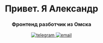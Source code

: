 <div align="center">
      <h1>Привет. Я Александр</h1>
      <h3>Фронтенд разботчик из Омска</h3>
    
 <a href="https://t.me/Bond_Alexandr">
      <img
        src="https://img.shields.io/badge/Telegram-blue?style=for-the-badge&logo=telegram&logoColor=white"
        alt="telegram"
      />
    </a>
 <a href="mailto:https://bondarenko.alex.work@gmail.com">
      <img
        src="https://img.shields.io/badge/gmail-dark?style=for-the-badge&logo=gmail&logoColor=white"
        alt="email"
      />
    </a>
</div>

